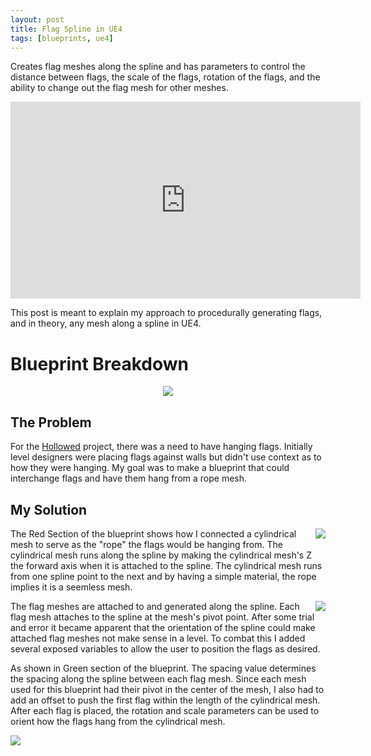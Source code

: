 ```yaml
---
layout: post
title: Flag Spline in UE4
tags: [blueprints, ue4]
---
```


Creates flag meshes along the spline and has parameters to control the distance between flags, the scale of the flags, rotation of the flags, and the ability to change out the flag mesh for other meshes.

<p>
<iframe width="560" height="315" src="https://www.youtube.com/embed/A3ogBQJ_CwU" frameborder="0" allow="encrypted-media" allowfullscreen></iframe>
</p>

This post is meant to explain my approach to procedurally generating flags, and in theory, any mesh along a spline in UE4.

# Blueprint Breakdown

<div style="text-align: center;">
  <img src="https://douglascomet.github.io/blog/images/FlagSpline/Flag Spline Breakdown.PNG"/>
</div>

## The Problem

For the [Hollowed](http://store.steampowered.com/app/669630/Hollowed/) project, there was a need to have hanging flags. Initially level designers were placing flags against walls but didn't use context as to how they were hanging. My goal was to make a blueprint that could interchange flags and have them hang from a rope mesh.

## My Solution

<img align="right" src="https://douglascomet.github.io/blog/images/FlagSpline/Flag Spline Red Breakdown.png">

The Red Section of the blueprint shows how I connected a cylindrical mesh to serve as the "rope" the flags would be hanging from. The cylindrical mesh runs along the spline by making the cylindrical mesh's Z the forward axis when it is attached to the spline. The cylindrical mesh runs from one spline point to the next and by having a simple material, the rope implies it is a seemless mesh.

<img align="right" src="https://douglascomet.github.io/blog/images/FlagSpline/FlagSplineExposedVariables.PNG">
​
The flag meshes are attached to and generated along the spline. Each flag mesh attaches to the spline at the mesh's pivot point. After some trial and error it became apparent that the orientation of the spline could make attached flag meshes not make sense in a level. To combat this I added several exposed variables to allow the user to position the flags as desired.

As shown in Green section of the blueprint. The spacing value determines the spacing along the spline between each flag mesh. Since each mesh used for this blueprint had their pivot in the center of the mesh, I also had to add an offset to push the first flag within the length of the cylindrical mesh. After each flag is placed, the rotation and scale parameters can be used to orient how the flags hang from the cylindrical mesh.

<img align="center" src="https://douglascomet.github.io/blog/images/FlagSpline/Flag Spline Green Breakdown.png">
